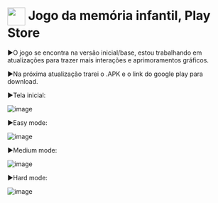 <h1>
    <a href="https://www.linkedin.com/in/victor-forjaz-2745121bb/">
     <img align="center" width="40px" src="https://vcforjaz.github.io/Meus-Projetos/favicon.ico"></a>
    <span>Jogo da memória infantil, Play Store</span>
</h1>

►O jogo se encontra na versão inicial/base, estou trabalhando em atualizações para trazer mais interações e aprimoramentos gráficos.

►Na próxima atualização trarei o .APK e o link do google play para download.

►Tela inicial:

![image](https://github.com/Vcforjaz/JogoDaMemoriaKids/blob/main/jogoDaMemoriaAppInicio.jpeg?raw=true)

►Easy mode:

![image](https://github.com/Vcforjaz/JogoDaMemoriaKids/blob/main/jogoDaMemoriaAppEasy.jpeg?raw=true)

►Medium mode:

![image](https://github.com/Vcforjaz/JogoDaMemoriaKids/blob/main/jogoDaMemoriaAppM%C3%A9dio.jpeg?raw=true)

►Hard mode:

![image](https://github.com/Vcforjaz/JogoDaMemoriaKids/blob/main/jogoDaMemoriaAppHard.jpeg?raw=true)
